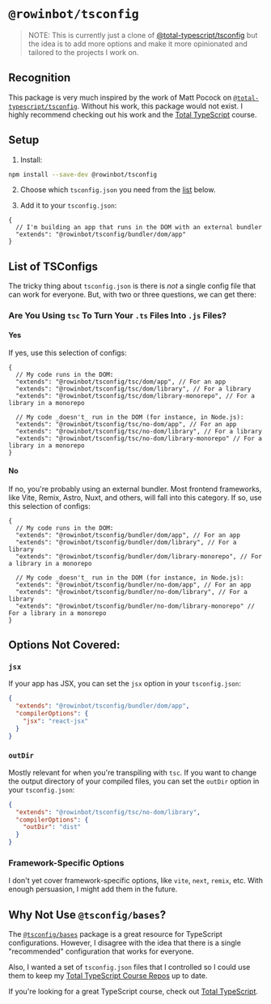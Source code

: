 # `@rowinbot/tsconfig`

> NOTE: This is currently just a clone of [@total-typescript/tsconfig](https://github.com/total-typescript/tsconfig) but the idea is to add more options and make it more opinionated and tailored to the projects I work on.

## Recognition

This package is very much inspired by the work of Matt Pocock on [`@total-typescript/tsconfig`](https://github.com/total-typescript/tsconfig). Without his work, this package would not exist. I highly recommend checking out his work and the [Total TypeScript](https://www.totaltypescript.com/) course.

## Setup

1. Install:

```bash
npm install --save-dev @rowinbot/tsconfig
```

2. Choose which `tsconfig.json` you need from the [list](#list-of-tsconfigs) below.

3. Add it to your `tsconfig.json`:

```jsonc
{
  // I'm building an app that runs in the DOM with an external bundler
  "extends": "@rowinbot/tsconfig/bundler/dom/app"
}
```

## List of TSConfigs

The tricky thing about `tsconfig.json` is there is _not_ a single config file that can work for everyone. But, with two or three questions, we can get there:

### Are You Using `tsc` To Turn Your `.ts` Files Into `.js` Files?

#### Yes

If yes, use this selection of configs:

```jsonc
{
  // My code runs in the DOM:
  "extends": "@rowinbot/tsconfig/tsc/dom/app", // For an app
  "extends": "@rowinbot/tsconfig/tsc/dom/library", // For a library
  "extends": "@rowinbot/tsconfig/tsc/dom/library-monorepo", // For a library in a monorepo

  // My code _doesn't_ run in the DOM (for instance, in Node.js):
  "extends": "@rowinbot/tsconfig/tsc/no-dom/app", // For an app
  "extends": "@rowinbot/tsconfig/tsc/no-dom/library", // For a library
  "extends": "@rowinbot/tsconfig/tsc/no-dom/library-monorepo" // For a library in a monorepo
}
```

#### No

If no, you're probably using an external bundler. Most frontend frameworks, like Vite, Remix, Astro, Nuxt, and others, will fall into this category. If so, use this selection of configs:

```jsonc
{
  // My code runs in the DOM:
  "extends": "@rowinbot/tsconfig/bundler/dom/app", // For an app
  "extends": "@rowinbot/tsconfig/bundler/dom/library", // For a library
  "extends": "@rowinbot/tsconfig/bundler/dom/library-monorepo", // For a library in a monorepo

  // My code _doesn't_ run in the DOM (for instance, in Node.js):
  "extends": "@rowinbot/tsconfig/bundler/no-dom/app", // For an app
  "extends": "@rowinbot/tsconfig/bundler/no-dom/library", // For a library
  "extends": "@rowinbot/tsconfig/bundler/no-dom/library-monorepo" // For a library in a monorepo
}
```

## Options Not Covered:

### `jsx`

If your app has JSX, you can set the `jsx` option in your `tsconfig.json`:

```json
{
  "extends": "@rowinbot/tsconfig/bundler/dom/app",
  "compilerOptions": {
    "jsx": "react-jsx"
  }
}
```

### `outDir`

Mostly relevant for when you're transpiling with `tsc`. If you want to change the output directory of your compiled files, you can set the `outDir` option in your `tsconfig.json`:

```json
{
  "extends": "@rowinbot/tsconfig/tsc/no-dom/library",
  "compilerOptions": {
    "outDir": "dist"
  }
}
```

### Framework-Specific Options

I don't yet cover framework-specific options, like `vite`, `next`, `remix`, etc. With enough persuasion, I might add them in the future.

## Why Not Use `@tsconfig/bases`?

The [`@tsconfig/bases`](https://github.com/tsconfig/bases) package is a great resource for TypeScript configurations. However, I disagree with the idea that there is a single "recommended" configuration that works for everyone.

Also, I wanted a set of `tsconfig.json` files that I controlled so I could use them to keep my [Total TypeScript Course Repos](https://github.com/rowinbot) up to date.

If you're looking for a great TypeScript course, check out [Total TypeScript](https://www.totaltypescript.com/).
